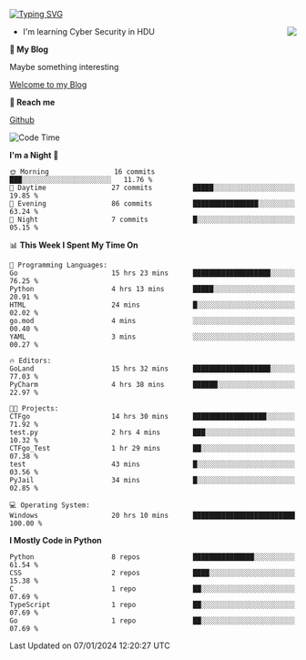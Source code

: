 [![Typing SVG](https://readme-typing-svg.herokuapp.com?font=Fira+Code&pause=1000&random=false&width=450&height=60&lines=Hello+%F0%9F%91%8B%F0%9F%8F%BB;I'm+JBNRZ)](https://git.io/typing-svg)

<a href="#">
  <img align="right" src="https://github-readme-stats.vercel.app/api?username=JBNRZ&show_icons=true&bg_color=15,f2f7fd,E0EAFC" />
</a>

- I'm learning Cyber Security in HDU

 **🌱 My Blog**

Maybe something interesting

[Welcome to my Blog](https://jbnrz.com.cn/)

 **💬 Reach me** 

[Github](https://github.com/JBNRZ)


<!--START_SECTION:waka-->
![Code Time](http://img.shields.io/badge/Code%20Time-263%20hrs%208%20mins-blue)

**I'm a Night 🦉** 

```text
🌞 Morning                16 commits          ███░░░░░░░░░░░░░░░░░░░░░░   11.76 % 
🌆 Daytime                27 commits          █████░░░░░░░░░░░░░░░░░░░░   19.85 % 
🌃 Evening                86 commits          ████████████████░░░░░░░░░   63.24 % 
🌙 Night                  7 commits           █░░░░░░░░░░░░░░░░░░░░░░░░   05.15 % 
```


📊 **This Week I Spent My Time On** 

```text
💬 Programming Languages: 
Go                       15 hrs 23 mins      ███████████████████░░░░░░   76.25 % 
Python                   4 hrs 13 mins       █████░░░░░░░░░░░░░░░░░░░░   20.91 % 
HTML                     24 mins             █░░░░░░░░░░░░░░░░░░░░░░░░   02.02 % 
go.mod                   4 mins              ░░░░░░░░░░░░░░░░░░░░░░░░░   00.40 % 
YAML                     3 mins              ░░░░░░░░░░░░░░░░░░░░░░░░░   00.27 % 

🔥 Editors: 
GoLand                   15 hrs 32 mins      ███████████████████░░░░░░   77.03 % 
PyCharm                  4 hrs 38 mins       ██████░░░░░░░░░░░░░░░░░░░   22.97 % 

🐱‍💻 Projects: 
CTFgo                    14 hrs 30 mins      ██████████████████░░░░░░░   71.92 % 
test.py                  2 hrs 4 mins        ███░░░░░░░░░░░░░░░░░░░░░░   10.32 % 
CTFgo_Test               1 hr 29 mins        ██░░░░░░░░░░░░░░░░░░░░░░░   07.38 % 
test                     43 mins             █░░░░░░░░░░░░░░░░░░░░░░░░   03.56 % 
PyJail                   34 mins             █░░░░░░░░░░░░░░░░░░░░░░░░   02.85 % 

💻 Operating System: 
Windows                  20 hrs 10 mins      █████████████████████████   100.00 % 
```

**I Mostly Code in Python** 

```text
Python                   8 repos             ███████████████░░░░░░░░░░   61.54 % 
CSS                      2 repos             ████░░░░░░░░░░░░░░░░░░░░░   15.38 % 
C                        1 repo              ██░░░░░░░░░░░░░░░░░░░░░░░   07.69 % 
TypeScript               1 repo              ██░░░░░░░░░░░░░░░░░░░░░░░   07.69 % 
Go                       1 repo              ██░░░░░░░░░░░░░░░░░░░░░░░   07.69 % 
```




 Last Updated on 07/01/2024 12:20:27 UTC
<!--END_SECTION:waka-->
